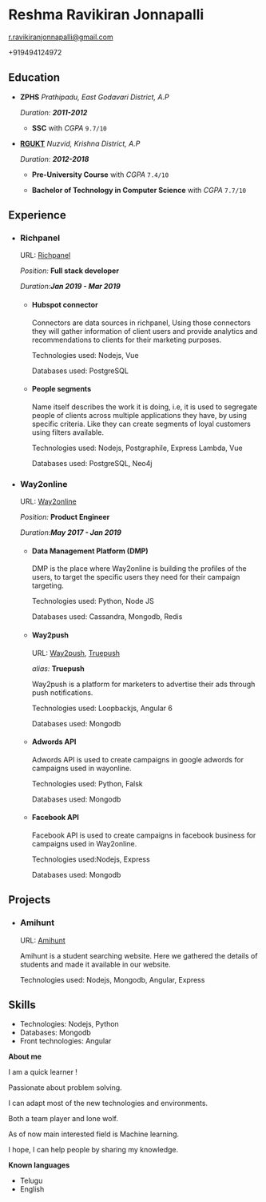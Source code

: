 # Reshma Ravikiran Jonnapalli

r.ravikiranjonnapalli@gmail.com

+919494124972

## Education

- **ZPHS** *Prathipadu, East Godavari District, A.P*

  *Duration:* _**2011-2012**_

  * **SSC** with *CGPA* `9.7/10`

- **[RGUKT][RGUKT]** *Nuzvid, Krishna District, A.P*

  *Duration:* _**2012-2018**_

  * **Pre-University Course** with *CGPA* `7.4/10`

  * **Bachelor of Technology in Computer Science** with *CGPA* `7.7/10`



## Experience

* ### Richpanel
    URL: [Richpanel][RICHPANEL]

    *Position:* **Full stack developer**

    *Duration:***_Jan 2019 - Mar 2019_**

    * #### Hubspot connector

        Connectors are data sources in richpanel,  Using those connectors they will gather information of client users and provide analytics and recommendations to clients for their marketing purposes.

        Technologies used: Nodejs, Vue

        Databases used: PostgreSQL

    * #### People segments

        Name itself describes the work it is doing, i.e, it is used to segregate people of clients across multiple applications they have, by using specific criteria. Like they can create segments of loyal customers using filters available.

        Technologies used: Nodejs, Postgraphile, Express Lambda, Vue

        Databases used: PostgreSQL, Neo4j

* ### Way2online

    URL: [Way2online][WAY2ONLINE]

    *Position:* **Product Engineer**

    *Duration:***_May 2017 - Jan 2019_**

    * #### Data Management Platform (DMP)

        DMP is the place where Way2online is building the profiles of the users, to target the specific users they need for their campaign targeting.
        
        Technologies used: Python, Node JS
        
        Databases used: Cassandra, Mongodb, Redis

    * #### Way2push

        URL: [Way2push][WAY2PUSH], [Truepush][TRUEPUSH]

        _alias:_ **Truepush** 

        Way2push is a platform for marketers to advertise their ads through push notifications.
        
        Technologies used: Loopbackjs, Angular 6
        
        Databases used: Mongodb

    * #### Adwords API

        Adwords API is used to create campaigns in google adwords for campaigns used in wayonline.
        
        Technologies used: Python, Falsk
        
        Databases used: Mongodb

    * #### Facebook API

        Facebook API is used to create campaigns in facebook business for campaigns used in Way2online.

        Technologies used:Nodejs, Express
        
        Databases used: Mongodb



## Projects

* ### Amihunt
    URL: [Amihunt][AMIHUNT]

    Amihunt is a student searching website. Here we gathered the details of students and made it available in our website.
    
    Technologies used: Nodejs, Mongodb, Angular, Express



## Skills

* Technologies: Nodejs, Python
* Databases: Mongodb
* Front technologies: Angular



**About me**

I am a quick learner !

Passionate about problem solving.

I can adapt most of the new technologies and environments.

Both a team player and lone wolf.

As of now main interested field is Machine learning.

I hope, I can help people by sharing my knowledge.



**Known languages**

- Telugu
- English



[RGUKT]: <https://rguktn.ac.in>
[WAY2PUSH]: <https://www.way2push.com/home>
[TRUEPUSH]: <https://truepush.com>
[AMIHUNT]: <http://amihunt.herokuapp.com>
[RICHPANEL]: <https://richpanel.com/>

[WAY2ONLINE]: <http://way2online.com/>
